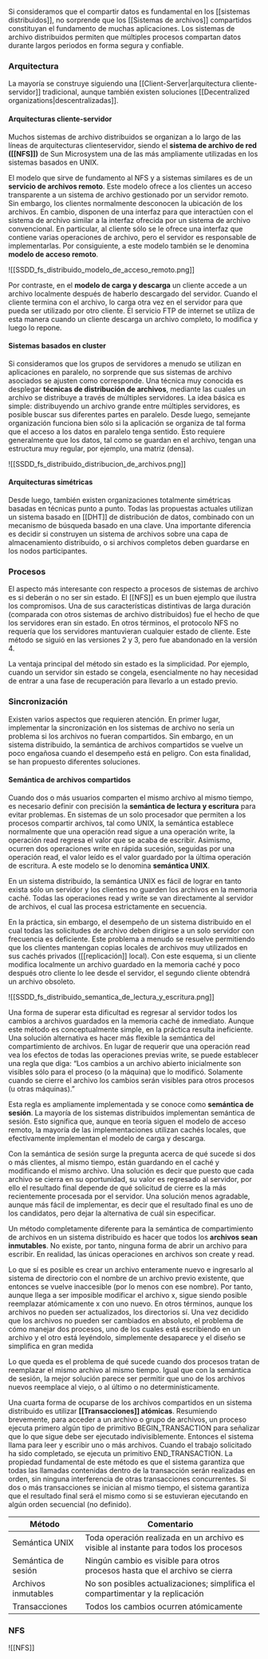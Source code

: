 Si consideramos que el compartir datos es fundamental en los [[sistemas distribuidos]], no sorprende que los [[Sistemas de archivos]] compartidos constituyan el fundamento de muchas aplicaciones. Los sistemas de archivo distribuidos permiten que múltiples procesos compartan datos durante largos periodos en forma segura y confiable.

### Arquitectura
La mayoría se construye siguiendo una [[Client-Server|arquitectura cliente-servidor]] tradicional, aunque también existen soluciones [[Decentralized organizations|descentralizadas]].

#### Arquitecturas cliente-servidor
Muchos sistemas de archivo distribuidos se organizan a lo largo de las líneas de arquitecturas clienteservidor, siendo el **sistema de archivo de red ([[NFS]])** de Sun Microsystem una de las más ampliamente utilizadas en los sistemas basados en UNIX.

El modelo que sirve de fundamento al NFS y a sistemas similares es de un **servicio de archivos remoto**. Este modelo ofrece a los clientes un acceso transparente a un sistema de archivo gestionado por un servidor remoto. Sin embargo, los clientes normalmente desconocen la ubicación de los archivos. En cambio, disponen de una interfaz para que interactúen con el sistema de archivo similar a la interfaz ofrecida por un sistema de archivo convencional. En particular, al cliente sólo se le ofrece una interfaz que contiene varias operaciones de archivo, pero el servidor es responsable de implementarlas. Por consiguiente, a este modelo también se le denomina **modelo de acceso remoto**.

![[SSDD_fs_distribuido_modelo_de_acceso_remoto.png]]

Por contraste, en el **modelo de carga y descarga** un cliente accede a un archivo localmente después de haberlo descargado del servidor. Cuando el cliente termina con el archivo, lo carga otra vez en el servidor para que pueda ser utilizado por otro cliente. El servicio FTP de internet se utiliza de esta manera cuando un cliente descarga un archivo completo, lo modifica y luego lo repone.

#### Sistemas basados en cluster
Si consideramos que los grupos de servidores a menudo se utilizan en aplicaciones en paralelo, no sorprende que sus sistemas de archivo asociados se ajusten como corresponde. Una técnica muy conocida es desplegar **técnicas de distribución de archivos**, mediante las cuales un archivo se distribuye a través de múltiples servidores. La idea básica es simple: distribuyendo un archivo grande entre múltiples servidores, es posible buscar sus diferentes partes en paralelo. Desde luego, semejante organización funciona bien sólo si la aplicación se organiza de tal forma que el acceso a los datos en paralelo tenga sentido. Esto requiere generalmente que los datos, tal como se guardan en el archivo, tengan una estructura muy regular, por ejemplo, una matriz (densa).

![[SSDD_fs_distribuido_distribucion_de_archivos.png]]

#### Arquitecturas simétricas
Desde luego, también existen organizaciones totalmente simétricas basadas en técnicas punto a punto. Todas las propuestas actuales utilizan un sistema basado en [[DHT]] de distribución de datos, combinado con un mecanismo de búsqueda basado en una clave. Una importante diferencia es decidir si construyen un sistema de archivos sobre una capa de almacenamiento distribuido, o si archivos completos deben guardarse en los nodos participantes.

### Procesos
El aspecto más interesante con respecto a procesos de sistemas de archivo es si deberán o no ser sin estado. El [[NFS]] es un buen ejemplo que ilustra los compromisos. Una de sus características distintivas de larga duración (comparada con otros sistemas de archivo distribuidos) fue el hecho de que los servidores eran sin estado. En otros términos, el protocolo NFS no requería que los servidores mantuvieran cualquier estado de cliente. Este método se siguió en las versiones 2 y 3, pero fue abandonado en la versión 4.

La ventaja principal del método sin estado es la simplicidad. Por ejemplo, cuando un servidor sin estado se congela, esencialmente no hay necesidad de entrar a una fase de recuperación para llevarlo a un estado previo.

### Sincronización
Existen varios aspectos que requieren atención. En primer lugar, implementar la sincronización en los sistemas de archivo no sería un problema si los archivos no fueran compartidos. Sin embargo, en un sistema distribuido, la semántica de archivos compartidos se vuelve un poco engañosa cuando el desempeño está en peligro. Con esta finalidad, se han propuesto diferentes soluciones.

#### Semántica de archivos compartidos
Cuando dos o más usuarios comparten el mismo archivo al mismo tiempo, es necesario definir con precisión la **semántica de lectura y escritura** para evitar problemas. En sistemas de un solo procesador que permiten a los procesos compartir archivos, tal como UNIX, la semántica establece normalmente que una operación read sigue a una operación write, la operación read regresa el valor que se acaba de escribir. Asimismo, ocurren dos operaciones write en rápida sucesión, seguidas por una operación read, el valor leído es el valor guardado por la última operación de escritura. A este modelo se lo denomina **semántica UNIX**.

En un sistema distribuido, la semántica UNIX es fácil de lograr en tanto exista sólo un servidor y los clientes no guarden los archivos en la memoria caché. Todas las operaciones read y write se van directamente al servidor de archivos, el cual las procesa estrictamente en secuencia.

En la práctica, sin embargo, el desempeño de un sistema distribuido en el cual todas las solicitudes de archivo deben dirigirse a un solo servidor con frecuencia es deficiente. Este problema a menudo se resuelve permitiendo que los clientes mantengan copias locales de archivos muy utilizados en sus cachés privados ([[replicación]] local). Con este esquema, si un cliente modifica localmente un archivo guardado en la memoria caché y poco después otro cliente lo lee desde el servidor, el segundo cliente obtendrá un archivo obsoleto.

![[SSDD_fs_distribuido_semantica_de_lectura_y_escritura.png]]

Una forma de superar esta dificultad es regresar al servidor todos los cambios a archivos guardados en la memoria caché de inmediato. Aunque este método es conceptualmente simple, en la práctica resulta ineficiente. Una solución alternativa es hacer más flexible la semántica del compartimiento de archivos. En lugar de requerir que una operación read vea los efectos de todas las operaciones previas write, se puede establecer una regla que diga: “Los cambios a un archivo abierto inicialmente son visibles sólo para el proceso (o la máquina) que lo modificó. Solamente cuando se cierre el archivo los cambios serán visibles para otros procesos (u otras máquinas).”

Esta regla es ampliamente implementada y se conoce como **semántica de sesión**. La mayoría de los sistemas distribuidos implementan semántica de sesión. Esto significa que, aunque en teoría siguen el modelo de acceso remoto, la mayoría de las implementaciones utilizan cachés locales, que efectivamente implementan el modelo de carga y descarga.

Con la semántica de sesión surge la pregunta acerca de qué sucede si dos o más clientes, al mismo tiempo, están guardando en el caché y modificando el mismo archivo. Una solución es decir que puesto que cada archivo se cierra en su oportunidad, su valor es regresado al servidor, por ello el resultado final depende de qué solicitud de cierre es la más recientemente procesada por el servidor. Una solución menos agradable, aunque más fácil de implementar, es decir que el resultado final es uno de los candidatos, pero dejar la alternativa de cuál sin especificar.

Un método completamente diferente para la semántica de compartimiento de archivos en un sistema distribuido es hacer que todos los **archivos sean inmutables**. No existe, por tanto, ninguna forma de abrir un archivo para escribir. En realidad, las únicas operaciones en archivos son create y read.

Lo que sí es posible es crear un archivo enteramente nuevo e ingresarlo al sistema de directorio con el nombre de un archivo previo existente, que entonces se vuelve inaccesible (por lo menos con ese nombre). Por tanto, aunque llega a ser imposible modificar el archivo x, sigue siendo posible reemplazar atómicamente x con uno nuevo. En otros términos, aunque los archivos no pueden ser actualizados, los directorios sí. Una vez decidido que los archivos no pueden ser cambiados en absoluto, el problema de cómo manejar dos procesos, uno de los cuales está escribiendo en un archivo y el otro está leyéndolo, simplemente desaparece y el diseño se simplifica en gran medida

Lo que queda es el problema de qué sucede cuando dos procesos tratan de reemplazar el mismo archivo al mismo tiempo. Igual que con la semántica de sesión, la mejor solución parece ser permitir que uno de los archivos nuevos reemplace al viejo, o al último o no determinísticamente.

Una cuarta forma de ocuparse de los archivos compartidos en un sistema distribuido es utilizar **[[Transacciones]] atómicas**. Resumiendo brevemente, para acceder a un archivo o grupo de archivos, un proceso ejecuta primero algún tipo de primitivo BEGIN_TRANSACTION para señalizar que lo que sigue debe ser ejecutado indivisiblemente. Entonces el sistema llama para leer y escribir uno o más archivos. Cuando el trabajo solicitado ha sido completado, se ejecuta un primitivo END_TRANSACTION. La propiedad fundamental de este método es que el sistema garantiza que todas las llamadas contenidas dentro de la transacción serán realizadas en orden, sin ninguna interferencia de otras transacciones concurrentes. Si dos o más transacciones se inician al mismo tiempo, el sistema garantiza que el resultado final será el mismo como si se estuvieran ejecutando en algún orden secuencial (no definido).

| Método              | Comentario                                                                            |
| ------------------- | ------------------------------------------------------------------------------------- |
| Semántica UNIX      | Toda operación realizada en un archivo es visible al instante para todos los procesos |
| Semántica de sesión | Ningún cambio es visible para otros procesos hasta que el archivo se cierra           |
| Archivos inmutables | No son posibles actualizaciones; simplifica el compartimentar y la replicación        |
| Transacciones       | Todos los cambios ocurren atómicamente                                                | 

### NFS
![[NFS]]